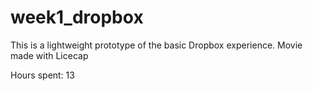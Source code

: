 # week1_dropbox

This is a lightweight prototype of the basic Dropbox experience. 
Movie made with Licecap

Hours spent: 13
